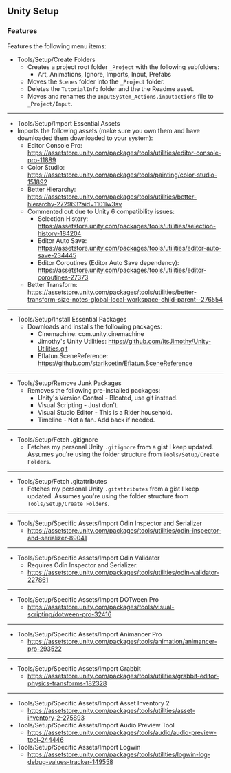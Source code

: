 ## Unity Setup

### Features
Features the following menu items:
- Tools/Setup/Create Folders
  - Creates a project root folder `_Project` with the following subfolders:
    - Art, Animations, Ignore, Imports, Input, Prefabs
  - Moves the `Scenes` folder into the `_Project` folder.
  - Deletes the `TutorialInfo` folder and the the Readme asset.
  - Moves and renames the `InputSystem_Actions.inputactions` file to `_Project/Input`.
---
- Tools/Setup/Import Essential Assets
- Imports the following assets (make sure you own them and have downloaded them downloaded to your system):
  - Editor Console Pro: https://assetstore.unity.com/packages/tools/utilities/editor-console-pro-11889
  - Color Studio: https://assetstore.unity.com/packages/tools/painting/color-studio-151892
  - Better Hierarchy: https://assetstore.unity.com/packages/tools/utilities/better-hierarchy-272963?aid=1101lw3sv
  - Commented out due to Unity 6 compatibility issues:
    - Selection History: https://assetstore.unity.com/packages/tools/utilities/selection-history-184204
    - Editor Auto Save: https://assetstore.unity.com/packages/tools/utilities/editor-auto-save-234445
    - Editor Coroutines (Editor Auto Save dependency): https://assetstore.unity.com/packages/tools/utilities/editor-coroutines-27373
  - Better Transform: https://assetstore.unity.com/packages/tools/utilities/better-transform-size-notes-global-local-workspace-child-parent--276554
---
- Tools/Setup/Install Essential Packages
  - Downloads and installs the following packages:
    - Cinemachine: com.unity.cinemachine
    - Jimothy's Unity Utilities: https://github.com/itsJimothy/Unity-Utilities.git
    - Eflatun.SceneReference: https://github.com/starikcetin/Eflatun.SceneReference
---
- Tools/Setup/Remove Junk Packages
  - Removes the following pre-installed packages:
    - Unity's Version Control - Bloated, use git instead.
    - Visual Scripting - Just don't.
    - Visual Studio Editor - This is a Rider household.
    - Timeline - Not a fan. Add back if needed.
---
- Tools/Setup/Fetch .gitignore
  - Fetches my personal Unity `.gitignore` from a gist I keep updated. Assumes you're using the folder structure from `Tools/Setup/Create Folders`.
----
- Tools/Setup/Fetch .gitattributes
  - Fetches my personal Unity `.gitattributes` from a gist I keep updated. Assumes you're using the folder structure from `Tools/Setup/Create Folders`.
---
- Tools/Setup/Specific Assets/Import Odin Inspector and Serializer
  - https://assetstore.unity.com/packages/tools/utilities/odin-inspector-and-serializer-89041
---
- Tools/Setup/Specific Assets/Import Odin Validator
  - Requires Odin Inspector and Serializer.
  - https://assetstore.unity.com/packages/tools/utilities/odin-validator-227861
---
- Tools/Setup/Specific Assets/Import DOTween Pro
  - https://assetstore.unity.com/packages/tools/visual-scripting/dotween-pro-32416
---
- Tools/Setup/Specific Assets/Import Animancer Pro
  - https://assetstore.unity.com/packages/tools/animation/animancer-pro-293522
---
- Tools/Setup/Specific Assets/Import Grabbit
  - https://assetstore.unity.com/packages/tools/utilities/grabbit-editor-physics-transforms-182328
---
- Tools/Setup/Specific Assets/Import Asset Inventory 2
  - https://assetstore.unity.com/packages/tools/utilities/asset-inventory-2-275893
- Tools/Setup/Specific Assets/Import Audio Preview Tool
  - https://assetstore.unity.com/packages/tools/audio/audio-preview-tool-244446
- Tools/Setup/Specific Assets/Import Logwin
  - https://assetstore.unity.com/packages/tools/utilities/logwin-log-debug-values-tracker-149558
